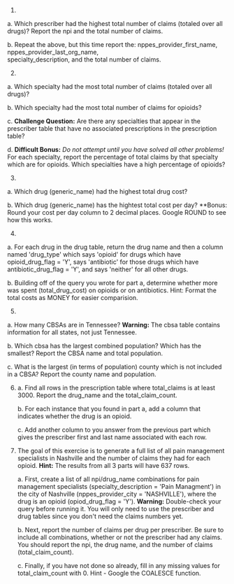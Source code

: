 1.
a. Which prescriber had the highest total number of claims (totaled over all drugs)? Report the npi and the total number of claims.

b. Repeat the above, but this time report the:
nppes_provider_first_name,
nppes_provider_last_org_name,  
specialty_description,
and the total number of claims.

2.
a. Which specialty had the most total number of claims (totaled over all drugs)?

b. Which specialty had the most total number of claims for opioids?

c. **Challenge Question:** Are there any specialties that appear in the prescriber table that have no associated prescriptions in the prescription table?

d. **Difficult Bonus:** *Do not attempt until you have solved all other problems!* For each specialty, report the percentage of total claims by that specialty which are for opioids. Which specialties have a high percentage of opioids?

3.
a. Which drug (generic_name) had the highest total drug cost?

b. Which drug (generic_name) has the hightest total cost per day? **Bonus: Round your cost per day column to 2 decimal places. Google ROUND to see how this works.

4.
a. For each drug in the drug table, return the drug name and then a column named 'drug_type' which says 'opioid' for drugs which have opioid_drug_flag = 'Y', says 'antibiotic' for those drugs which have antibiotic_drug_flag = 'Y', and says 'neither' for all other drugs.

b. Building off of the query you wrote for part a, determine whether more was spent (total_drug_cost) on opioids or on antibiotics. Hint: Format the total costs as MONEY for easier comparision.

5.
a. How many CBSAs are in Tennessee? **Warning:** The cbsa table contains information for all states, not just Tennessee.

b. Which cbsa has the largest combined population? Which has the smallest? Report the CBSA name and total population.

c. What is the largest (in terms of population) county which is not included in a CBSA? Report the county name and population.

6.
    a. Find all rows in the prescription table where total_claims is at least 3000. Report the drug_name and the total_claim_count.

    b. For each instance that you found in part a, add a column that indicates whether the drug is an opioid.

    c. Add another column to you answer from the previous part which gives the prescriber first and last name associated with each row.

7. The goal of this exercise is to generate a full list of all pain management specialists in Nashville and the number of claims they had for each opioid. **Hint:** The results from all 3 parts will have 637 rows.

    a. First, create a list of all npi/drug_name combinations for pain management specialists (specialty_description = 'Pain Managment') in the city of Nashville (nppes_provider_city = 'NASHVILLE'), where the drug is an opioid (opiod_drug_flag = 'Y'). **Warning:** Double-check your query before running it. You will only need to use the prescriber and drug tables since you don't need the claims numbers yet.

    b. Next, report the number of claims per drug per prescriber. Be sure to include all combinations, whether or not the prescriber had any claims. You should report the npi, the drug name, and the number of claims (total_claim_count).

    c. Finally, if you have not done so already, fill in any missing values for total_claim_count with 0. Hint - Google the COALESCE function.
